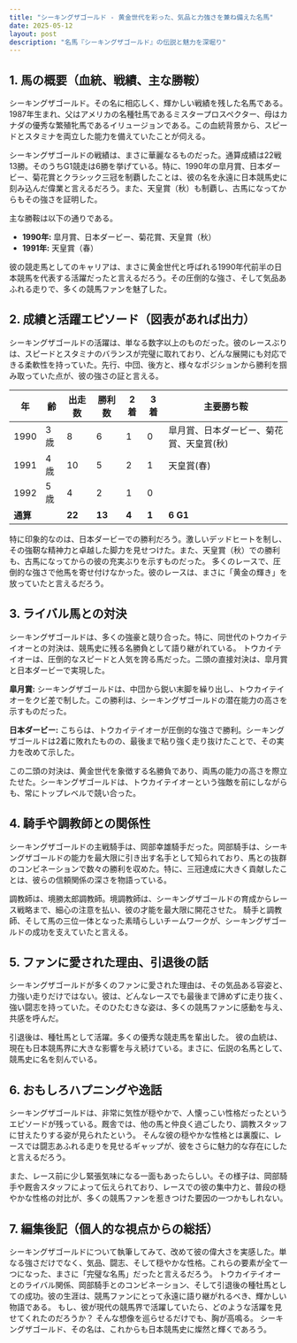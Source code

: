 ```yaml
---
title: "シーキングザゴールド - 黄金世代を彩った、気品と力強さを兼ね備えた名馬"
date: 2025-05-12
layout: post
description: "名馬『シーキングザゴールド』の伝説と魅力を深堀り"
---
```


## 1. 馬の概要（血統、戦績、主な勝鞍）

シーキングザゴールド。その名に相応しく、輝かしい戦績を残した名馬である。1987年生まれ、父はアメリカの名種牡馬であるミスタープロスペクター、母はカナダの優秀な繁殖牝馬であるイリュージョンである。この血統背景から、スピードとスタミナを両立した能力を備えていたことが伺える。

シーキングザゴールドの戦績は、まさに華麗なるものだった。通算成績は22戦13勝。そのうちG1競走は6勝を挙げている。特に、1990年の皐月賞、日本ダービー、菊花賞とクラシック三冠を制覇したことは、彼の名を永遠に日本競馬史に刻み込んだ偉業と言えるだろう。また、天皇賞（秋）も制覇し、古馬になってからもその強さを証明した。

主な勝鞍は以下の通りである。

* **1990年:** 皐月賞、日本ダービー、菊花賞、天皇賞（秋）
* **1991年:** 天皇賞（春）


彼の競走馬としてのキャリアは、まさに黄金世代と呼ばれる1990年代前半の日本競馬を代表する活躍だったと言えるだろう。その圧倒的な強さ、そして気品あふれる走りで、多くの競馬ファンを魅了した。


## 2. 成績と活躍エピソード（図表があれば出力）

シーキングザゴールドの活躍は、単なる数字以上のものだった。彼のレースぶりは、スピードとスタミナのバランスが完璧に取れており、どんな展開にも対応できる柔軟性を持っていた。先行、中団、後方と、様々なポジションから勝利を掴み取っていた点が、彼の強さの証と言える。

| 年 | 齢 | 出走数 | 勝利数 | 2着 | 3着 | 主要勝ち鞍 |
|---|---|---|---|---|---|---|
| 1990 | 3歳 | 8 | 6 | 1 | 0 | 皐月賞、日本ダービー、菊花賞、天皇賞(秋) |
| 1991 | 4歳 | 10 | 5 | 2 | 1 | 天皇賞(春) |
| 1992 | 5歳 | 4 | 2 | 1 | 0 |  |
| **通算** |  | **22** | **13** | **4** | **1** | **6 G1** |


特に印象的なのは、日本ダービーでの勝利だろう。激しいデッドヒートを制し、その強靭な精神力と卓越した脚力を見せつけた。また、天皇賞（秋）での勝利も、古馬になってからの彼の充実ぶりを示すものだった。  多くのレースで、圧倒的な強さで他馬を寄せ付けなかった。彼のレースは、まさに「黄金の輝き」を放っていたと言えるだろう。


## 3. ライバル馬との対決

シーキングザゴールドは、多くの強豪と競り合った。特に、同世代のトウカイテイオーとの対決は、競馬史に残る名勝負として語り継がれている。  トウカイテイオーは、圧倒的なスピードと人気を誇る馬だった。二頭の直接対決は、皐月賞と日本ダービーで実現した。

**皐月賞:**  シーキングザゴールドは、中団から鋭い末脚を繰り出し、トウカイテイオーをクビ差で制した。この勝利は、シーキングザゴールドの潜在能力の高さを示すものだった。

**日本ダービー:**  こちらは、トウカイテイオーが圧倒的な強さで勝利。シーキングザゴールドは2着に敗れたものの、最後まで粘り強く走り抜けたことで、その実力を改めて示した。

この二頭の対決は、黄金世代を象徴する名勝負であり、両馬の能力の高さを際立たせた。シーキングザゴールドは、トウカイテイオーという強敵を前にしながらも、常にトップレベルで競い合った。


## 4. 騎手や調教師との関係性

シーキングザゴールドの主戦騎手は、岡部幸雄騎手だった。岡部騎手は、シーキングザゴールドの能力を最大限に引き出す名手として知られており、馬との抜群のコンビネーションで数々の勝利を収めた。特に、三冠達成に大きく貢献したことは、彼らの信頼関係の深さを物語っている。

調教師は、境勝太郎調教師。境調教師は、シーキングザゴールドの育成からレース戦略まで、細心の注意を払い、彼の才能を最大限に開花させた。  騎手と調教師、そして馬の三位一体となった素晴らしいチームワークが、シーキングザゴールドの成功を支えていたと言える。


## 5. ファンに愛された理由、引退後の話

シーキングザゴールドが多くのファンに愛された理由は、その気品ある容姿と、力強い走りだけではない。彼は、どんなレースでも最後まで諦めずに走り抜く、強い闘志を持っていた。そのひたむきな姿は、多くの競馬ファンに感動を与え、共感を呼んだ。

引退後は、種牡馬として活躍。多くの優秀な競走馬を輩出した。  彼の血統は、現在も日本競馬界に大きな影響を与え続けている。まさに、伝説の名馬として、競馬史に名を刻んでいる。


## 6. おもしろハプニングや逸話

シーキングザゴールドは、非常に気性が穏やかで、人懐っこい性格だったというエピソードが残っている。厩舎では、他の馬と仲良く過ごしたり、調教スタッフに甘えたりする姿が見られたという。  そんな彼の穏やかな性格とは裏腹に、レースでは闘志あふれる走りを見せるギャップが、彼をさらに魅力的な存在にしたと言えるだろう。

また、レース前に少し緊張気味になる一面もあったらしい。その様子は、岡部騎手や厩舎スタッフによって伝えられており、レースでの彼の集中力と、普段の穏やかな性格の対比が、多くの競馬ファンを惹きつけた要因の一つかもしれない。


## 7. 編集後記（個人的な視点からの総括）

シーキングザゴールドについて執筆してみて、改めて彼の偉大さを実感した。単なる強さだけでなく、気品、闘志、そして穏やかな性格。これらの要素が全て一つになった、まさに「完璧な名馬」だったと言えるだろう。  トウカイテイオーとのライバル関係、岡部騎手とのコンビネーション、そして引退後の種牡馬としての成功。彼の生涯は、競馬ファンにとって永遠に語り継がれるべき、輝かしい物語である。  もし、彼が現代の競馬界で活躍していたら、どのような活躍を見せてくれたのだろうか？  そんな想像を巡らせるだけでも、胸が高鳴る。  シーキングザゴールド、その名は、これからも日本競馬史に燦然と輝くであろう。
